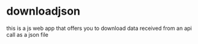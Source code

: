 # downloadjson
this is a js web app that offers you to download data received from an api call as a json file 
